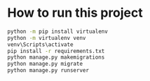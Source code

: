 # How to run this project
```bash
python -m pip install virtualenv
python -m virtualenv venv
venv\Scripts\activate
pip install -r requirements.txt
python manage.py makemigrations
python manage.py migrate
python manage.py runserver
```